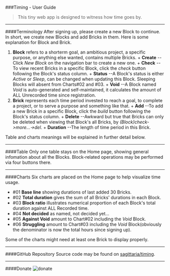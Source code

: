###Timing - User Guide

>This tiny web app is designed to witness how time goes by.

---

####Terminology
After signing up, please create a new Block to continue. In short, we create new Blocks and add Bricks in them. Here is some explanation for Block and Brick.
  1. **Block** refers to a shorterm goal, an ambitious project, a specific purpose, or anything else wanted, contains multiple Bricks.
    + __Create__  --Click *New Block* on the navigation bar to create a new one.
    + __Check__  --To view recent Bricks in a specific Block, click the *check* button following the Block's status column.
    + __Status__ --A Block's status is either *Active* or *Sleep*, can be changed when updating this Block. Sleeping Blocks will absent from Charts#02 and #03.
    + __Void__ --A Block named *Void* is auto-generated and self-maintained, it calculates the amount of ALL Unrecorded time since registration.
  2. **Brick** represents each time period invested to reach a goal, to complete a project, or to serve a purpose and something like that.
    + __Add__  --To add a new Brick in a specific Block, click the *build* button following the Block's status column.
    + __Delete__  --Awkward but true that Bricks can only be deleted when viewing that Block's all Bricks, by *(Block)check->more...->del*.
    + __Duration__  --The length of time period in this Brick.

Table and charts meanings will be explained in further detail below.

---

####Table
Only one table stays on the Home page, showing general infomation about all the Blocks. Block-related operations may be performed via four buttons there.

---

####Charts
Six charts are placed on the Home page to help visualize time usage.
+ \#01 __Base line__      showing durations of last added 30 Bricks.
+ \#02 __Total duration__ gives the sum of all Bricks' durations in each Block.
+ \#03 __Block ratio__    illustrates numerical proportion of each Block's total duration against ALL Recorded time.
+ \#04 __Not decided__    as named, not decided yet...
+ \#05 __Against Void__   amount to Chart#02 including the *Void* Block.
+ \#06 __Struggling__     amount to Chart#03 including the *Void* Block(obviously the denominator is now the total hours since signing up).

Some of the charts might need at least one Brick to display properly.

---

####GitHub Repository
Source code may be found on [sagittaria/timing](https://github.com/sagittaria/timing).

---

####Donate
![donate](http://www.kgroup.ren/donate.png)
